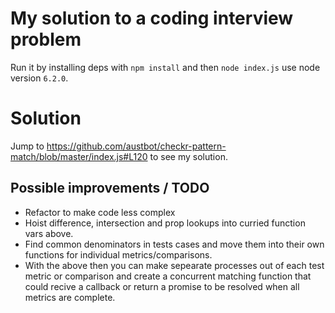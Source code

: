 # My solution to a coding interview problem
Run it by installing deps with `npm install` and then `node index.js` use node version `6.2.0`.
# Solution
Jump to https://github.com/austbot/checkr-pattern-match/blob/master/index.js#L120 to see my solution.

## Possible improvements / TODO
* Refactor to make code less complex
* Hoist difference, intersection and prop lookups into curried function vars above.
* Find common denominators in tests cases and move them into their own functions for individual metrics/comparisons.
* With the above then you can make sepearate processes out of each test metric or comparison and create a concurrent matching function that could recive a callback or return a promise to be resolved when all metrics are complete. 